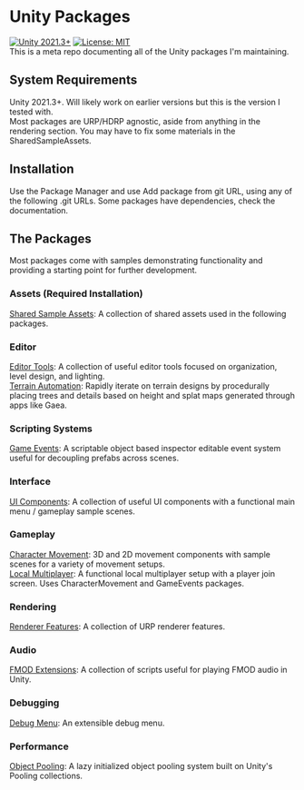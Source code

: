# Unity Packages
[![Unity 2021.3+](https://img.shields.io/badge/unity-2021.3%2B-blue.svg)](https://unity3d.com/get-unity/download)
[![License: MIT](https://img.shields.io/badge/License-MIT-brightgreen.svg)](LICENSE.md)  
This is a meta repo documenting all of the Unity packages I'm maintaining.

## System Requirements
Unity 2021.3+. Will likely work on earlier versions but this is the version I tested with.  
Most packages are URP/HDRP agnostic, aside from anything in the rendering section. You may have to fix some materials in the SharedSampleAssets.

## Installation
Use the Package Manager and use Add package from git URL, using any of the following .git URLs. Some packages have dependencies, check the documentation.

## The Packages  
Most packages come with samples demonstrating functionality and providing a starting point for further development.

### Assets (Required Installation)
[Shared Sample Assets](https://github.com/qhenshaw/SharedSampleAssets): A collection of shared assets used in the following packages.  

### Editor
[Editor Tools](https://github.com/qhenshaw/EditorTools): A collection of useful editor tools focused on organization, level design, and lighting.  
[Terrain Automation](https://github.com/qhenshaw/TerrainAutomation): Rapidly iterate on terrain designs by procedurally placing trees and details based on height and splat maps generated through apps like Gaea.  

### Scripting Systems
[Game Events](https://github.com/qhenshaw/GameEvents): A scriptable object based inspector editable event system useful for decoupling prefabs across scenes.  

### Interface
[UI Components](https://github.com/qhenshaw/UIComponents): A collection of useful UI components with a functional main menu / gameplay sample scenes.  

### Gameplay
[Character Movement](https://github.com/qhenshaw/CharacterMovement): 3D and 2D movement components with sample scenes for a variety of movement setups.  
[Local Multiplayer](https://github.com/qhenshaw/LocalMultiplayer): A functional local multiplayer setup with a player join screen. Uses CharacterMovement and GameEvents packages.  

### Rendering
[Renderer Features](https://github.com/qhenshaw/RendererFeatures): A collection of URP renderer features.  

### Audio
[FMOD Extensions](https://github.com/qhenshaw/FMODExtensions): A collection of scripts useful for playing FMOD audio in Unity.  

### Debugging
[Debug Menu](https://github.com/qhenshaw/DebugMenu): An extensible debug menu.  

### Performance
[Object Pooling](https://github.com/qhenshaw/ObjectPooling): A lazy initialized object pooling system built on Unity's Pooling collections.  
